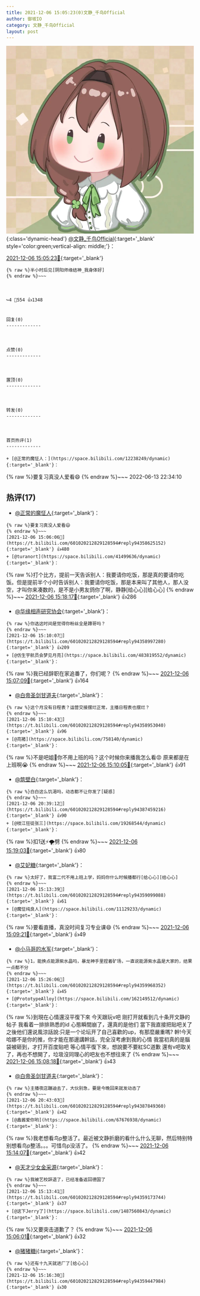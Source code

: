 ```yaml
---
title: 2021-12-06 15:05:23(0)文静_千鸟Official
author: 御坂IO
category: 文静_千鸟Official
layout: post
---
```


![img](/images/ac7482ed1b9a7f203dc68c0c4a77c488a27b108a.jpg){:class='dynamic-head'}
[@文静_千鸟Official](https://space.bilibili.com/667526012/dynamic){:target='_blank' style='color:green;vertical-align: middle;'}：

[2021-12-06 15:05:23🔗](https://t.bilibili.com/601020212829128594){:target='_blank'}

~~~
{% raw %}半小时后见[阴阳师缘结神_我身体好]
{% endraw %}~~~



↪️4 💬554 👍1348


回复(0)
-------------



点赞(0)
-------------



置顶(0)
-------------



转发(0)
-------------



首页热评(1)
-------------

+ [@正常的魔怔人：](https://space.bilibili.com/12238249/dynamic){:target='_blank'}：
~~~
{% raw %}要复习真没人爱看😄
{% endraw %}~~~
2022-06-13 22:34:10


热评(17)
-------------

+ [@正常的魔怔人](https://space.bilibili.com/12238249/dynamic){:target='_blank'}：
~~~
{% raw %}要复习真没人爱看😄
{% endraw %}~~~
[2021-12-06 15:06:06🔗](https://t.bilibili.com/601020212829128594#reply94358625152){:target='_blank'} 👍480
+ [@turanort](https://space.bilibili.com/41499636/dynamic){:target='_blank'}：
~~~
{% raw %}打个比方，提前一天告诉别人：我要请你吃饭，那是真的要请你吃饭。但是提前半个小时告诉别人：我要请你吃饭，那是本来叫了其他人，那人没空，才叫你来凑数的，是不是小男友鸽你了啊，静静[给心心][给心心]
{% endraw %}~~~
[2021-12-06 15:18:17🔗](https://t.bilibili.com/601020212829128594#reply94359355424){:target='_blank'} 👍286
+ [@华缘相声研究协会](https://space.bilibili.com/208202364/dynamic){:target='_blank'}：
~~~
{% raw %}你选这时间是觉得你粉丝全是蹲哥吗？
{% endraw %}~~~
[2021-12-06 15:10:07🔗](https://t.bilibili.com/601020212829128594#reply94358997280){:target='_blank'} 👍209
+ [@仿生宇航员会梦见月亮](https://space.bilibili.com/483819552/dynamic){:target='_blank'}：
~~~
{% raw %}我已经辞职在家追番了，你们呢？
{% endraw %}~~~
[2021-12-06 15:07:09🔗](https://t.bilibili.com/601020212829128594#reply94358806176){:target='_blank'} 👍164
+ [@白帝圣剑甘道夫](https://space.bilibili.com/370160494/dynamic){:target='_blank'}：
~~~
{% raw %}这个月没有日程表？运营交接摆烂正常，主播日程表也摆烂？
{% endraw %}~~~
[2021-12-06 15:10:43🔗](https://t.bilibili.com/601020212829128594#reply94358953040){:target='_blank'} 👍96
+ [@亮猪](https://space.bilibili.com/758140/dynamic){:target='_blank'}：
~~~
{% raw %}不是吧姐🤧你不用上班的吗？这个时候你来播我怎么看😡
原来都是在上班啊😭
{% endraw %}~~~
[2021-12-06 15:10:05🔗](https://t.bilibili.com/601020212829128594#reply94358996480){:target='_blank'} 👍91
+ [@筑壁白](https://space.bilibili.com/383718717/dynamic){:target='_blank'}：
~~~
{% raw %}白白这么饥渴吗，动态都不让你发了[疑惑]
{% endraw %}~~~
[2021-12-06 20:39:12🔗](https://t.bilibili.com/601020212829128594#reply94387459216){:target='_blank'} 👍90
+ [@枝江狂徒张三](https://space.bilibili.com/19268544/dynamic){:target='_blank'}：
~~~
{% raw %}扣1送⚡🌪️劈
{% endraw %}~~~
[2021-12-06 15:19:03🔗](https://t.bilibili.com/601020212829128594#reply94359603808){:target='_blank'} 👍80
+ [@艾妃糖](https://space.bilibili.com/24161189/dynamic){:target='_blank'}：
~~~
{% raw %}太好了，我富二代不用上班上学，妈妈你什么时候播都行[给心心][给心心]
{% endraw %}~~~
[2021-12-06 15:13:39🔗](https://t.bilibili.com/601020212829128594#reply94359099088){:target='_blank'} 👍61
+ [@魔怔纯良人](https://space.bilibili.com/11129233/dynamic){:target='_blank'}：
~~~
{% raw %}要看直播，真没时间复习专业课😄
{% endraw %}~~~
[2021-12-06 15:09:21🔗](https://t.bilibili.com/601020212829128594#reply94358925200){:target='_blank'} 👍49
+ [@小马哥的水军](https://space.bilibili.com/242650057/dynamic){:target='_blank'}：
~~~
{% raw %}1，能换点能源紫水晶吗，暴龙神手里捏着矿场，一直说能源紫水晶是大家的，结果一点都不分
{% endraw %}~~~
[2021-12-06 15:26:06🔗](https://t.bilibili.com/601020212829128594#reply94359968352){:target='_blank'} 👍45
+ [@PrototypeAlloy](https://space.bilibili.com/162149512/dynamic){:target='_blank'}：
~~~
{% raw %}到現在心情還沒平復下來
今天跟玩v吧
刚打开就看到几十条开文静的帖子
我看着一排排熟悉的id
心態瞬間崩了，還真的是他们
當下我直接把贴吧关了
之後他们還说風涼話說:只是一个论坛开了自己喜歡的up，有那麼嚴重嗎?
幹!今天哈娜不是你的推，你才能在那邊講幹話，完全沒考慮到我的心情
我當初真的是腦袋被砸到，才打开百度贴吧
等心情平復下來，想說要不要紅SC道歉
還有v吧取关了，再也不想開了，垃圾沒同理心的吧友也不想往來了
{% endraw %}~~~
[2021-12-06 15:08:18🔗](https://t.bilibili.com/601020212829128594#reply94358903616){:target='_blank'} 👍43
+ [@白帝圣剑甘道夫](https://space.bilibili.com/370160494/dynamic){:target='_blank'}：
~~~
{% raw %}主播夜店蹦迪去了，大伙别急，要是今晚回来就发动态了
{% endraw %}~~~
[2021-12-06 20:43:03🔗](https://t.bilibili.com/601020212829128594#reply94387849360){:target='_blank'} 👍42
+ [@鑫酱爱你哟](https://space.bilibili.com/67676938/dynamic){:target='_blank'}：
~~~
{% raw %}我老想看鸟p整活了。最近被文静折磨的看什么什么无聊，然后特别特别想看鸟p整活。。。可惜鸟p没活了。
{% endraw %}~~~
[2021-12-06 15:14:07🔗](https://t.bilibili.com/601020212829128594#reply94359182416){:target='_blank'} 👍42
+ [@天才少女金采源](https://space.bilibili.com/12482941/dynamic){:target='_blank'}：
~~~
{% raw %}我被艺校辞退了，已经准备返回德国了
{% endraw %}~~~
[2021-12-06 15:13:41🔗](https://t.bilibili.com/601020212829128594#reply94359173744){:target='_blank'} 👍37
+ [@这下Jerry了](https://space.bilibili.com/1487560843/dynamic){:target='_blank'}：
~~~
{% raw %}又要突击道歉了？
{% endraw %}~~~
[2021-12-06 15:06:01🔗](https://t.bilibili.com/601020212829128594#reply94358696496){:target='_blank'} 👍32
+ [@猪猪糖i](https://space.bilibili.com/122160873/dynamic){:target='_blank'}：
~~~
{% raw %}还有十九天就进厂了[给心心]
{% endraw %}~~~
[2021-12-06 15:16:30🔗](https://t.bilibili.com/601020212829128594#reply94359447984){:target='_blank'} 👍30



